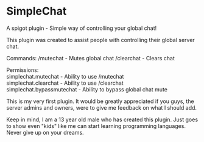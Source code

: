 # SimpleChat
A spigot plugin - Simple way of controlling your global chat!

This plugin was created to assist people with controlling their global server chat.

Commands:
/mutechat - Mutes global chat
/clearchat - Clears chat

Permissions:                                   
simplechat.mutechat - Ability to use /mutechat                            
simplechat.clearchat - Ability to use /clearchat                          
simplechat.bypassmutechat - Ability to bypass global chat mute                      

This is my very first plugin. It would be greatly appreciated if you guys, the server admins and owners, were to give me feedback on what I should add.


Keep in mind, I am a 13 year old male who has created this plugin. Just goes to show even "kids" like me can start learning programming languages. Never give up on your dreams.
